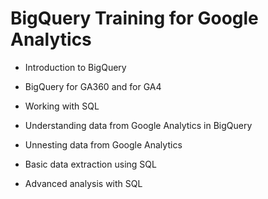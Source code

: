 # BigQuery Training for Google Analytics

* Introduction to BigQuery

* BigQuery for GA360 and for GA4

* Working with SQL

* Understanding data from Google Analytics in BigQuery

* Unnesting data from Google Analytics

* Basic data extraction using SQL

* Advanced analysis with SQL

